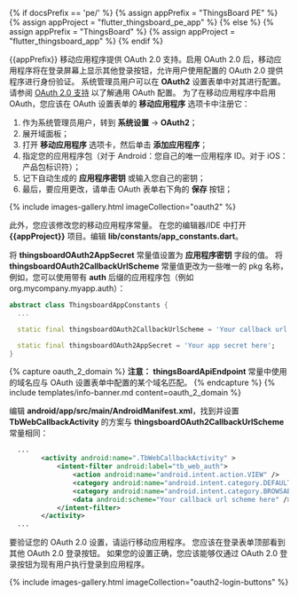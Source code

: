{% if docsPrefix == 'pe/' %}
{% assign appPrefix = "ThingsBoard PE" %}
{% assign appProject = "flutter_thingsboard_pe_app" %}
{% else %}
{% assign appPrefix = "ThingsBoard" %}
{% assign appProject = "flutter_thingsboard_app" %}
{% endif %}

{{appPrefix}} 移动应用程序提供 OAuth 2.0 支持。启用 OAuth 2.0 后，移动应用程序将在登录屏幕上显示其他登录按钮，允许用户使用配置的 OAuth 2.0 提供程序进行身份验证。
系统管理员用户可以在 **OAuth2** 设置表单中对其进行配置。
请参阅 [OAuth 2.0 支持](/docs/{{docsPrefix}}user-guide/oauth-2-support/) 以了解通用 OAuth 配置。
为了在移动应用程序中启用 OAuth，您应该在 OAuth 设置表单的 **移动应用程序** 选项卡中注册它：

1. 作为系统管理员用户，转到 **系统设置** -> **OAuth2**；
2. 展开域面板；
3. 打开 **移动应用程序** 选项卡，然后单击 **添加应用程序**；
4. 指定您的应用程序包（对于 Android：您自己的唯一应用程序 ID。对于 iOS：产品包标识符）；
5. 记下自动生成的 **应用程序密钥** 或输入您自己的密钥；
6. 最后，要应用更改，请单击 OAuth 表单右下角的 **保存** 按钮；

{% include images-gallery.html imageCollection="oauth2" %}

此外，您应该修改您的移动应用程序常量。
在您的编辑器/IDE 中打开 **{{appProject}}** 项目。编辑 **lib/constants/app_constants.dart**。

将 **thingsboardOAuth2AppSecret** 常量值设置为 **应用程序密钥** 字段的值。
将 **thingsboardOAuth2CallbackUrlScheme** 常量值更改为一些唯一的 pkg 名称，例如，您可以使用带有 **auth** 后缀的应用程序包（例如 org.mycompany.myapp.auth）：

```dart
abstract class ThingsboardAppConstants {
  ...

  static final thingsboardOAuth2CallbackUrlScheme = 'Your callback url scheme here';

  static final thingsboardOAuth2AppSecret = 'Your app secret here';
}

```

{% capture oauth_2_domain %}
**注意：** **thingsBoardApiEndpoint** 常量中使用的域名应与 OAuth 设置表单中配置的某个域名匹配。
{% endcapture %}
{% include templates/info-banner.md content=oauth_2_domain %}

编辑 **android/app/src/main/AndroidManifest.xml**，找到并设置 **TbWebCallbackActivity** 的方案与 **thingsboardOAuth2CallbackUrlScheme** 常量相同：

```xml
  ...
        <activity android:name=".TbWebCallbackActivity" >
            <intent-filter android:label="tb_web_auth">
                <action android:name="android.intent.action.VIEW" />
                <category android:name="android.intent.category.DEFAULT" />
                <category android:name="android.intent.category.BROWSABLE" />
                <data android:scheme="Your callback url scheme here" />
            </intent-filter>
        </activity>
  ...
```

要验证您的 OAuth 2.0 设置，请运行移动应用程序。
您应该在登录表单顶部看到其他 OAuth 2.0 登录按钮。
如果您的设置正确，您应该能够仅通过 OAuth 2.0 登录按钮为现有用户执行登录到应用程序。

{% include images-gallery.html imageCollection="oauth2-login-buttons" %}